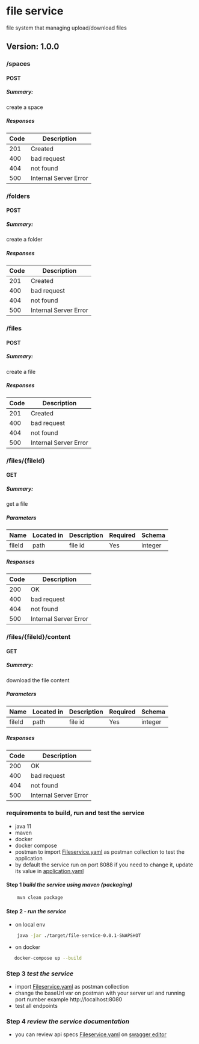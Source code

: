 # file service
file system that managing upload/download files


## Version: 1.0.0

### /spaces

#### POST
##### Summary:

create a space

##### Responses

| Code | Description |
| ---- | ----------- |
| 201 | Created |
| 400 | bad request |
| 404 | not found |
| 500 | Internal Server Error |

### /folders

#### POST
##### Summary:

create a folder

##### Responses

| Code | Description |
| ---- | ----------- |
| 201 | Created |
| 400 | bad request |
| 404 | not found |
| 500 | Internal Server Error |

### /files

#### POST
##### Summary:

create a file

##### Responses

| Code | Description |
| ---- | ----------- |
| 201 | Created |
| 400 | bad request |
| 404 | not found |
| 500 | Internal Server Error |

### /files/{fileId}

#### GET
##### Summary:

get a file

##### Parameters

| Name | Located in | Description | Required | Schema |
| ---- | ---------- | ----------- | -------- | ---- |
| fileId | path | file id | Yes | integer |

##### Responses

| Code | Description |
| ---- | ----------- |
| 200 | OK |
| 400 | bad request |
| 404 | not found |
| 500 | Internal Server Error |

### /files/{fileId}/content

#### GET
##### Summary:

download the file content

##### Parameters

| Name | Located in | Description | Required | Schema |
| ---- | ---------- | ----------- | -------- | ---- |
| fileId | path | file id | Yes | integer |

##### Responses

| Code | Description |
| ---- | ----------- |
| 200 | OK |
| 400 | bad request |
| 404 | not found |
| 500 | Internal Server Error |

### requirements to build, run and test the service

- java 11
- maven
- docker
- docker compose
- postman to import [Fileservice.yaml](openAPI/Fileservice.yaml) as postman collection
  to test the application
- by default the service run on port 8088 if you need to change it, update its value in [application.yaml](src/main/resources/application.yaml)
#### Step 1  *build the service using maven (packaging)*
```bash
    mvn clean package
```
#### Step 2 - *run the service*
* on local env
```bash
    java -jar ./target/file-service-0.0.1-SNAPSHOT
```
* on docker 
```bash
   docker-compose up --build    
```
### Step 3  *test the service*
- import [Fileservice.yaml](openAPI/Fileservice.yaml) as postman collection
- change the baseUrl var on postman with your server url and running port number example
  http://localhost:8080
- test all endpoints

### Step 4  *review the service documentation*
- you can review api specs [Fileservice.yaml](openAPI/Fileservice.yaml)
  on [swagger editor](https://editor.swagger.io/?url=https://raw.githubusercontent.com/ahmedshaheen93/file-service/master/openAPI/Fileservice.yaml)
